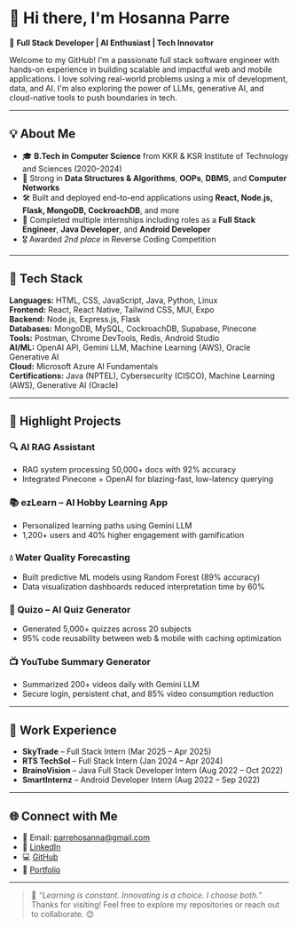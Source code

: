 # 👋 Hi there, I'm Hosanna Parre

🎯 **Full Stack Developer | AI Enthusiast | Tech Innovator**

Welcome to my GitHub! I'm a passionate full stack software engineer with hands-on experience in building scalable and impactful web and mobile applications. I love solving real-world problems using a mix of development, data, and AI. I'm also exploring the power of LLMs, generative AI, and cloud-native tools to push boundaries in tech.

---

## 💡 About Me

- 🎓 **B.Tech in Computer Science** from KKR & KSR Institute of Technology and Sciences (2020–2024)
- 🧠 Strong in **Data Structures & Algorithms**, **OOPs**, **DBMS**, and **Computer Networks**
- 🛠️ Built and deployed end-to-end applications using **React, Node.js, Flask, MongoDB, CockroachDB**, and more
- 🚀 Completed multiple internships including roles as a **Full Stack Engineer**, **Java Developer**, and **Android Developer**
- 🎖️ Awarded *2nd place* in Reverse Coding Competition

---

## 🧰 Tech Stack

**Languages:** HTML, CSS, JavaScript, Java, Python, Linux  
**Frontend:** React, React Native, Tailwind CSS, MUI, Expo  
**Backend:** Node.js, Express.js, Flask  
**Databases:** MongoDB, MySQL, CockroachDB, Supabase, Pinecone  
**Tools:** Postman, Chrome DevTools, Redis, Android Studio  
**AI/ML:** OpenAI API, Gemini LLM, Machine Learning (AWS), Oracle Generative AI  
**Cloud:** Microsoft Azure AI Fundamentals  
**Certifications:** Java (NPTEL), Cybersecurity (CISCO), Machine Learning (AWS), Generative AI (Oracle)

---

## 🚀 Highlight Projects

### 🔍 AI RAG Assistant
- RAG system processing 50,000+ docs with 92% accuracy
- Integrated Pinecone + OpenAI for blazing-fast, low-latency querying

### 📚 ezLearn – AI Hobby Learning App
- Personalized learning paths using Gemini LLM
- 1,200+ users and 40% higher engagement with gamification

### 💧 Water Quality Forecasting
- Built predictive ML models using Random Forest (89% accuracy)
- Data visualization dashboards reduced interpretation time by 60%

### 🧠 Quizo – AI Quiz Generator
- Generated 5,000+ quizzes across 20 subjects
- 95% code reusability between web & mobile with caching optimization

### 📺 YouTube Summary Generator
- Summarized 200+ videos daily with Gemini LLM
- Secure login, persistent chat, and 85% video consumption reduction

---

## 🏢 Work Experience

- **SkyTrade** – Full Stack Intern (Mar 2025 – Apr 2025)  
- **RTS TechSol** – Full Stack Intern (Jan 2024 – Apr 2024)  
- **BrainoVision** – Java Full Stack Developer Intern (Aug 2022 – Oct 2022)  
- **SmartInternz** – Android Developer Intern (Aug 2022 – Sep 2022)

---

## 🌐 Connect with Me

- 📧 Email: [parrehosanna@gmail.com](mailto:parrehosanna@gmail.com)  
- 🔗 [LinkedIn](https://www.linkedin.com/in/hosanna07/)  
- 💻 [GitHub](https://github.com/code-alchemist101)  
- 🧠 [Portfolio](https://nextleap.app/portfolio/hosanna-parre)  

---

> 🚀 *“Learning is constant. Innovating is a choice. I choose both.”*  
Thanks for visiting! Feel free to explore my repositories or reach out to collaborate. 😊

